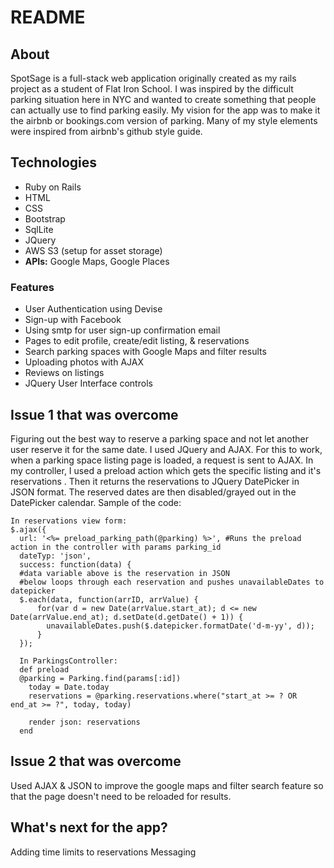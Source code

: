 # README

## About
SpotSage is a full-stack web application originally created as my rails project as a student of Flat Iron School. I was inspired by the difficult parking situation here in NYC and wanted to create something that people can actually use to find parking easily. My vision for the app was to make it the airbnb or bookings.com version of parking. Many of my style elements were inspired from airbnb's github style guide.

## Technologies

* Ruby on Rails
* HTML
* CSS
* Bootstrap
* SqlLite
* JQuery
* AWS S3 (setup for asset storage)
* **APIs:** Google Maps, Google Places

### Features
- User Authentication using Devise
- Sign-up with Facebook
- Using smtp for user sign-up confirmation email
- Pages to edit profile, create/edit listing, & reservations
- Search parking spaces with Google Maps and filter results
- Uploading photos with AJAX
- Reviews on listings
- JQuery User Interface controls



## Issue 1 that was overcome
Figuring out the best way to reserve a parking space and not let another user reserve it for the same date. I used JQuery and AJAX. For this to work, when a parking space listing page is loaded, a request is sent to AJAX. In my controller, I used a preload action which gets the specific listing and it's reservations . Then it returns the reservations to JQuery DatePicker in JSON format. The reserved dates are then disabled/grayed out in the DatePicker calendar.
Sample of the code:
````
In reservations view form:
$.ajax({
  url: '<%= preload_parking_path(@parking) %>', #Runs the preload action in the controller with params parking_id
  dateTyp: 'json',
  success: function(data) {
  #data variable above is the reservation in JSON   
  #below loops through each reservation and pushes unavailableDates to datepicker
  $.each(data, function(arrID, arrValue) {
      for(var d = new Date(arrValue.start_at); d <= new Date(arrValue.end_at); d.setDate(d.getDate() + 1)) {
        unavailableDates.push($.datepicker.formatDate('d-m-yy', d));
      }
  });

  In ParkingsController:
  def preload
  @parking = Parking.find(params[:id])
    today = Date.today
    reservations = @parking.reservations.where("start_at >= ? OR end_at >= ?", today, today)

    render json: reservations
  end
 ````
## Issue 2 that was overcome

Used AJAX & JSON to improve the google maps and filter search feature so that the page doesn't need to be reloaded for results.

## What's next for the app?

Adding time limits to reservations
Messaging
